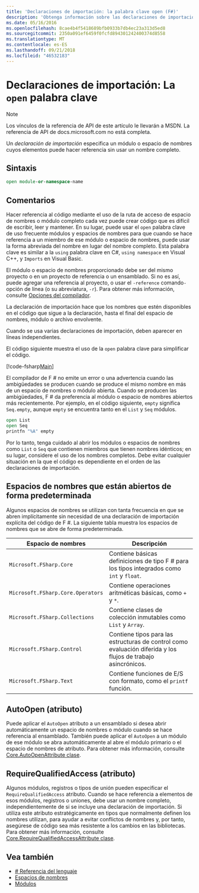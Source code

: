```yaml
---
title: 'Declaraciones de importación: la palabra clave open (F#)'
description: 'Obtenga información sobre las declaraciones de importación de F # y cómo especifican un espacio de nombres o módulo cuyos elementos puede hacer referencia sin usar un nombre completo.'
ms.date: 05/16/2016
ms.openlocfilehash: 8cae4b4f5418689bfb0933b7db4ec23a313d5ed8
ms.sourcegitcommit: 2350a091ef6459f0fcfd894301242400374d8558
ms.translationtype: MT
ms.contentlocale: es-ES
ms.lasthandoff: 09/21/2018
ms.locfileid: "46532183"
---
```

# <a name="import-declarations-the-open-keyword"></a>Declaraciones de importación: La `open` palabra clave

> [!NOTE]
Los vínculos de la referencia de API de este artículo le llevarán a MSDN.  La referencia de API de docs.microsoft.com no está completa.

Un *declaración de importación* especifica un módulo o espacio de nombres cuyos elementos puede hacer referencia sin usar un nombre completo.

## <a name="syntax"></a>Sintaxis

```fsharp
open module-or-namespace-name
```

## <a name="remarks"></a>Comentarios

Hacer referencia al código mediante el uso de la ruta de acceso de espacio de nombres o módulo completo cada vez puede crear código que es difícil de escribir, leer y mantener. En su lugar, puede usar el `open` palabra clave de uso frecuente módulos y espacios de nombres para que cuando se hace referencia a un miembro de ese módulo o espacio de nombres, puede usar la forma abreviada del nombre en lugar del nombre completo. Esta palabra clave es similar a la `using` palabra clave en C#, `using namespace` en Visual C++, y `Imports` en Visual Basic.

El módulo o espacio de nombres proporcionado debe ser del mismo proyecto o en un proyecto de referencia o un ensamblado. Si no es así, puede agregar una referencia al proyecto, o usar el `-reference` comando`-`opción de línea (o su abreviatura, `-r`). Para obtener más información, consulte [Opciones del compilador](compiler-options.md).

La declaración de importación hace que los nombres que estén disponibles en el código que sigue a la declaración, hasta el final del espacio de nombres, módulo o archivo envolvente.

Cuando se usa varias declaraciones de importación, deben aparecer en líneas independientes.

El código siguiente muestra el uso de la `open` palabra clave para simplificar el código.

[!code-fsharp[Main](../../../samples/snippets/fsharp/lang-ref-2/snippet6801.fs)]

El compilador de F # no emite un error o una advertencia cuando las ambigüedades se producen cuando se produce el mismo nombre en más de un espacio de nombres o módulo abierta. Cuando se producen las ambigüedades, F # da preferencia al módulo o espacio de nombres abiertos más recientemente. Por ejemplo, en el código siguiente, `empty` significa `Seq.empty`, aunque `empty` se encuentra tanto en el `List` y `Seq` módulos.

```fsharp
open List
open Seq
printfn "%A" empty
```

Por lo tanto, tenga cuidado al abrir los módulos o espacios de nombres como `List` o `Seq` que contienen miembros que tienen nombres idénticos; en su lugar, considere el uso de los nombres completos. Debe evitar cualquier situación en la que el código es dependiente en el orden de las declaraciones de importación.

## <a name="namespaces-that-are-open-by-default"></a>Espacios de nombres que están abiertos de forma predeterminada

Algunos espacios de nombres se utilizan con tanta frecuencia en que se abren implícitamente sin necesidad de una declaración de importación explícita del código de F #. La siguiente tabla muestra los espacios de nombres que se abre de forma predeterminada.

|Espacio de nombres|Descripción|
|---------|-----------|
|`Microsoft.FSharp.Core`|Contiene básicas definiciones de tipo F # para los tipos integrados como `int` y `float`.|
|`Microsoft.FSharp.Core.Operators`|Contiene operaciones aritméticas básicas, como `+` y `*`.|
|`Microsoft.FSharp.Collections`|Contiene clases de colección inmutables como `List` y `Array`.|
|`Microsoft.FSharp.Control`|Contiene tipos para las estructuras de control como evaluación diferida y los flujos de trabajo asincrónicos.|
|`Microsoft.FSharp.Text`|Contiene funciones de E/S con formato, como el `printf` función.|

## <a name="autoopen-attribute"></a>AutoOpen (atributo)

Puede aplicar el `AutoOpen` atributo a un ensamblado si desea abrir automáticamente un espacio de nombres o módulo cuando se hace referencia al ensamblado. También puede aplicar el `AutoOpen` a un módulo de ese módulo se abra automáticamente al abre el módulo primario o el espacio de nombres de atributo. Para obtener más información, consulte [Core.AutoOpenAttribute clase](https://msdn.microsoft.com/visualfsharpdocs/conceptual/core.autoopenattribute-class-%5bfsharp%5d).

## <a name="requirequalifiedaccess-attribute"></a>RequireQualifiedAccess (atributo)

Algunos módulos, registros o tipos de unión pueden especificar el `RequireQualifiedAccess` atributo. Cuando se hace referencia a elementos de esos módulos, registros o uniones, debe usar un nombre completo, independientemente de si se incluye una declaración de importación. Si utiliza este atributo estratégicamente en tipos que normalmente definen los nombres utilizan, para ayudar a evitar conflictos de nombres y, por tanto, asegúrese de código sea más resistente a los cambios en las bibliotecas. Para obtener más información, consulte [Core.RequireQualifiedAccessAttribute clase](https://msdn.microsoft.com/visualfsharpdocs/conceptual/core.requirequalifiedaccessattribute-class-%5Bfsharp%5D).

## <a name="see-also"></a>Vea también

- [# Referencia del lenguaje](index.md)
- [Espacios de nombres](namespaces.md)
- [Módulos](modules.md)
